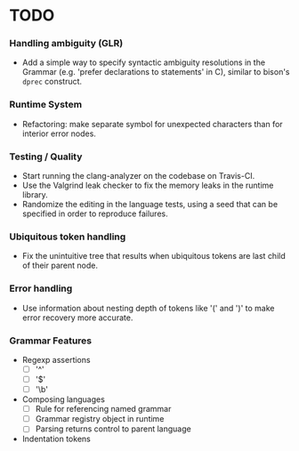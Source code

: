 TODO
====

### Handling ambiguity (GLR)
* Add a simple way to specify syntactic ambiguity resolutions in the Grammar (e.g. 'prefer declarations to statements' in C), similar to bison's `dprec`
construct.

### Runtime System
* Refactoring: make separate symbol for unexpected characters than for interior error nodes.

### Testing / Quality
* Start running the clang-analyzer on the codebase on Travis-CI.
* Use the Valgrind leak checker to fix the memory leaks in the runtime library.
* Randomize the editing in the language tests, using a seed that can be specified in order to reproduce failures.

### Ubiquitous token handling
* Fix the unintuitive tree that results when ubiquitous tokens are last child of their parent node.

### Error handling
* Use information about nesting depth of tokens like '(' and ')' to make error recovery more accurate.

### Grammar Features
* Regexp assertions
  - [ ] '^'
  - [ ] '$'
  - [ ] '\b'
* Composing languages
  - [ ] Rule for referencing named grammar
  - [ ] Grammar registry object in runtime
  - [ ] Parsing returns control to parent language
* Indentation tokens

